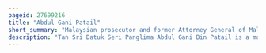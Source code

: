 ```yaml
---
pageid: 27699216
title: "Abdul Gani Patail"
short_summary: "Malaysian prosecutor and former Attorney General of Malaysia"
description: "Tan Sri Datuk Seri Panglima Abdul Gani Bin Patail is a malaysian Prosecutor. From 2002 to 2015 he was Malaysia's attorney-general and was the first Malaysian from Sabah to hold the Position."
---
```

